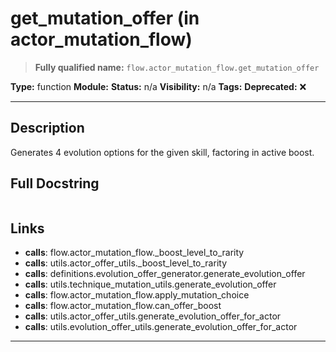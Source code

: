 # get_mutation_offer (in actor_mutation_flow)
> **Fully qualified name:** `flow.actor_mutation_flow.get_mutation_offer`

**Type:** function
**Module:** 
**Status:** n/a
**Visibility:** n/a
**Tags:** 
**Deprecated:** ❌

---

## Description
Generates 4 evolution options for the given skill, factoring in active boost.

## Full Docstring
```

```

## Links
- **calls**: flow.actor_mutation_flow._boost_level_to_rarity
- **calls**: utils.actor_offer_utils._boost_level_to_rarity
- **calls**: definitions.evolution_offer_generator.generate_evolution_offer
- **calls**: utils.technique_mutation_utils.generate_evolution_offer
- **calls**: flow.actor_mutation_flow.apply_mutation_choice
- **calls**: flow.actor_mutation_flow.can_offer_boost
- **calls**: utils.actor_offer_utils.generate_evolution_offer_for_actor
- **calls**: utils.evolution_offer_utils.generate_evolution_offer_for_actor


---
